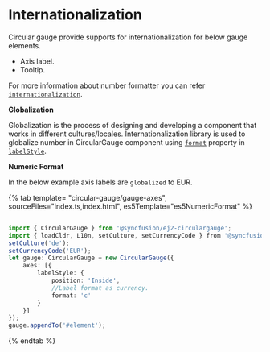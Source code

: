 # Internationalization

Circular gauge provide supports for internationalization for below gauge elements.

* Axis label.
* Tooltip.

For more information about number formatter you can refer
[`internationalization`](http://ej2.syncfusion.com/documentation/base/intl.html).

<!-- markdownlint-disable MD036 -->
**Globalization**

Globalization is the process of designing and developing a component that works in different cultures/locales.
Internationalization library is used to globalize number in CircularGauge component
using [`format`](../api/circular-gauge/label#format-string) property in [`labelStyle`](../api/circular-gauge/label).

<!-- markdownlint-disable MD036 -->
**Numeric Format**

In the below example axis labels are `globalized` to EUR.

{% tab template= "circular-gauge/gauge-axes", sourceFiles="index.ts,index.html", es5Template="es5NumericFormat" %}

```typescript

import { CircularGauge } from '@syncfusion/ej2-circulargauge';
import { loadCldr, L10n, setCulture, setCurrencyCode } from '@syncfusion/ej2-base';
setCulture('de');
setCurrencyCode('EUR');
let gauge: CircularGauge = new CircularGauge({
    axes: [{
        labelStyle: {
            position: 'Inside',
            //Label format as currency.
            format: 'c'
        }
    }]
});
gauge.appendTo('#element');

```

{% endtab %}